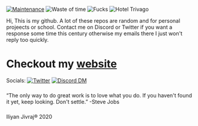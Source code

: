 [![Maintenance](https://img.shields.io/badge/Maintained-sometimes%20when%20i%20feel%20like%20it-brightgreen)](https://github.com/iliyan61/iliyan61/graphs/commit-activity)
![Waste of time](https://img.shields.io/badge/Waste%20of%20time%3F-Yes-blue)
![Fucks](https://img.shields.io/badge/Fucks%3F-all%20of%20them%3F-ff69b4)
![Hotel Trivago](https://img.shields.io/badge/Hotel%3F-TRIVAGO!!!-red)

Hi, 
This is my github. A lot of these repos are random and for personal projeects or school. Contact me on Discord or Twitter if you want a response some time this century otherwise my emails there I just won't reply too quickly.

# Checkout my [website](iliyan.dev)

Socials: 
[![Twitter](https://img.shields.io/twitter/follow/iliyan_jivraj?style=social)](https://twitter.com/iliyan_jivraj)
[![Discord DM](https://img.shields.io/badge/Discord-DM%20me-blueviolet)](https://discordapp.com/users/368367700772388865/)



### 
“The only way to do great work is to love what you do. If you haven't found it yet, keep looking. Don't settle.” 
-Steve Jobs
### 

Iliyan Jivraj® 2020

